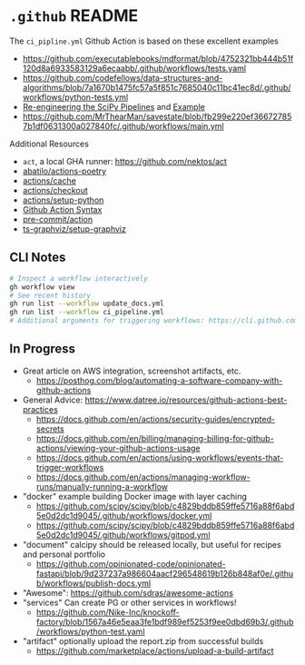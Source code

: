 # `.github` README

The `ci_pipline.yml` Github Action is based on these excellent examples

- <https://github.com/executablebooks/mdformat/blob/4752321bb444b51f120d8a6933583129a6ecaabb/.github/workflows/tests.yaml>
- <https://github.com/codefellows/data-structures-and-algorithms/blob/7a1670b1475fc57a5f851c7685040c11bc41ec8d/.github/workflows/python-tests.yml>
- [Re-engineering the SciPy Pipelines](https://labs.quansight.org/blog/2021/10/re-engineering-cicd-pipelines-for-scipy/) and [Example](https://github.com/scipy/scipy/blob/c4829bddb859ffe5716a88f6abd5e0d2dc1d9045/.github/workflows/linux_meson.yml)
- <https://github.com/MrThearMan/savestate/blob/fb299e220ef366727857b1df0631300a027840fc/.github/workflows/main.yml>

Additional Resources

- `act`, a local GHA runner: <https://github.com/nektos/act>
- [abatilo/actions-poetry](https://github.com/abatilo/actions-poetry)
- [actions/cache](https://github.com/marketplace/actions/cache)
- [actions/checkout](https://github.com/actions/checkout)
- [actions/setup-python](https://github.com/actions/setup-python)
- [Github Action Syntax](https://docs.github.com/en/actions/using-workflows/workflow-syntax-for-github-actions)
- [pre-commit/action](https://github.com/pre-commit/action)
- [ts-graphviz/setup-graphviz](https://github.com/ts-graphviz/setup-graphviz)

## CLI Notes

```bash
# Inspect a workflow interactively
gh workflow view
# See recent history
gh run list --workflow update_docs.yml
gh run list --workflow ci_pipeline.yml
# Additional arguments for triggering workflows: https://cli.github.com/manual/gh_workflow_run
```

## In Progress

- Great article on AWS integration, screenshot artifacts, etc.
  - <https://posthog.com/blog/automating-a-software-company-with-github-actions>
- General Advice: <https://www.datree.io/resources/github-actions-best-practices>
  - <https://docs.github.com/en/actions/security-guides/encrypted-secrets>
  - <https://docs.github.com/en/billing/managing-billing-for-github-actions/viewing-your-github-actions-usage>
  - <https://docs.github.com/en/actions/using-workflows/events-that-trigger-workflows>
  - <https://docs.github.com/en/actions/managing-workflow-runs/manually-running-a-workflow>
- "docker" example building Docker image with layer caching
  - <https://github.com/scipy/scipy/blob/c4829bddb859ffe5716a88f6abd5e0d2dc1d9045/.github/workflows/docker.yml>
  - <https://github.com/scipy/scipy/blob/c4829bddb859ffe5716a88f6abd5e0d2dc1d9045/.github/workflows/gitpod.yml>
- "document" calcipy should be released locally, but useful for recipes and personal portfolio
  - <https://github.com/opinionated-code/opinionated-fastapi/blob/9d237237a986604aacf296548619b126b848af0e/.github/workflows/publish-docs.yml>
- "Awesome": <https://github.com/sdras/awesome-actions>
- "services" Can create PG or other services in workflows!
  - <https://github.com/Nike-Inc/knockoff-factory/blob/1567a46e5eaa3fe1bdf989ef5253f9ee0dbd69b3/.github/workflows/python-test.yaml>
- "artifact" optionally upload the report.zip from successful builds
  - <https://github.com/marketplace/actions/upload-a-build-artifact>
